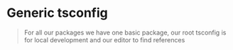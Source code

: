 # Generic tsconfig

> For all our packages we have one basic package, our root tsconfig is for local development and our editor to find references
